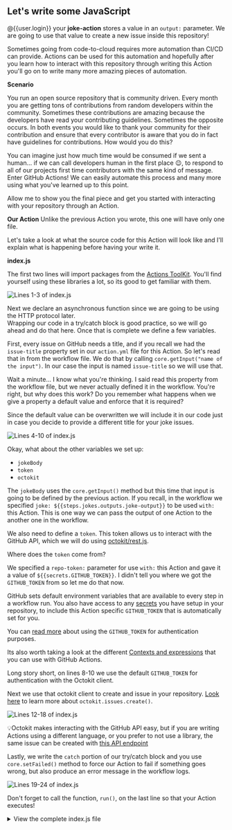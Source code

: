 ## Let's write some JavaScript

@{{user.login}} your **joke-action** stores a value in an `output:` parameter. We are going to use that value to create a new issue inside this repository!

Sometimes going from code-to-cloud requires more automation than CI/CD can provide. Actions can be used for this automation and hopefully after you learn how to interact with this repository through writing this Action you'll go on to write many more amazing pieces of automation.

**Scenario**

You run an open source repository that is community driven. Every month you are getting tons of contributions from random developers within the community. Sometimes these contributions are amazing because the developers have read your contributing guidelines. Sometimes the opposite occurs. In both events you would like to thank your community for their contribution and ensure that every contributor is aware that you do in fact have guidelines for contributions. How would you do this?

You can imagine just how much time would be consumed if we sent a human... if we can call developers human in the first place 😉, to respond to all of our projects first time contributors with the same kind of message. Enter GitHub Actions! We can easily automate this process and many more using what you've learned up to this point.

Allow me to show you the final piece and get you started with interacting with your repository through an Action.

**Our Action**
Unlike the previous Action you wrote, this one will have only one file.

Let's take a look at what the source code for this Action will look like and I'll explain what is happening before having your write it.

**index.js**

The first two lines will import packages from the [Actions ToolKit](https://github.com/actions/toolkit). You'll find yourself using these libraries a lot, so its good to get familiar with them.

![Lines 1-3 of index.js](https://i.imgur.com/sYwXYWL.png)

Next we declare an asynchronous function since we are going to be using the HTTP protocol later.  
Wrapping our code in a try/catch block is good practice, so we will go ahead and do that here. Once that is complete we define a few variables.

First, every issue on GitHub needs a title, and if you recall we had the `issue-title` property set in our `action.yml` file for this Action. So let's read that in from the workflow file. We do that by calling `core.getInput("name of the input")`. In our case the input is named `issue-title` so we will use that.

Wait a minute... I know what you're thinking. I said read this property from the workflow file, but we never actually defined it in the workflow. You're right, but why does this work? Do you remember what happens when we give a property a default value and enforce that it is required?

Since the default value can be overwritten we will include it in our code just in case you decide to provide a different title for your joke issues.

![Lines 4-10 of index.js](https://i.imgur.com/Sp5L5sz.png)

Okay, what about the other variables we set up:

- `jokeBody`
- `token`
- `octokit`

The `jokeBody` uses the `core.getInput()` method but this time that input is going to be defined by the previous action. If you recall, in the workflow we specified `joke: ${{steps.jokes.outputs.joke-output}}` to be used `with:` this Action. This is one way we can pass the output of one Action to the another one in the workflow.

We also need to define a `token`. This token allows us to interact with the GitHub API, which we will do using [octokit/rest.js](https://octokit.github.io/rest.js/).

Where does the `token` come from?

We specified a `repo-token:` parameter for use `with:` this Action and gave it a value of `${{secrets.GITHUB_TOKEN}}`. I didn't tell you where we got the `GITHUB_TOKEN` from so let me do that now.

GitHub sets default environment variables that are available to every step in a workflow run. You also have access to any [secrets](https://help.github.com/en/actions/automating-your-workflow-with-github-actions/creating-and-using-encrypted-secrets#creating-encrypted-secrets) you have setup in your repository, to include this Action specific `GITHUB_TOKEN` that is automatically set for you.

You can [read more](https://help.github.com/en/actions/automating-your-workflow-with-github-actions/authenticating-with-the-github_token) about using the `GITHUB_TOKEN` for authentication purposes.

Its also worth taking a look at the different [Contexts and expressions](https://help.github.com/en/actions/automating-your-workflow-with-github-actions/contexts-and-expression-syntax-for-github-actions) that you can use with GitHub Actions.

Long story short, on lines 8-10 we use the default `GITHUB_TOKEN` for authentication with the Octokit client.

Next we use that octokit client to create and issue in your repository. [Look here](https://octokit.github.io/rest.js/#octokit-routes-issues-create) to learn more about `octokit.issues.create()`.

![Lines 12-18 of index.js](https://i.imgur.com/ZJg89W5.png)

💡Octokit makes interacting with the GitHub API easy, but if you are writing Actions using a different language, or you prefer to not use a library, the same issue can be created with [this API endpoint](https://developer.github.com/v3/issues/#create-an-issue)

Lastly, we write the `catch` portion of our try/catch block and you use `core.setFailed()` method to force our Action to fail if something goes wrong, but also produce an error message in the workflow logs.

![Lines 19-24 of index.js](https://i.imgur.com/XvHDrI2.png)

Don't forget to call the function, `run()`, on the last line so that your Action executes!

<details><summary>View the complete index.js file</summary><img src="https://i.imgur.com/U0V0LK3.png" alt="complete index.js file" />
</details>
